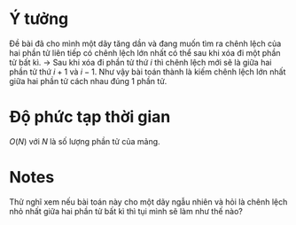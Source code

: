 # Ý tưởng
<!-- phần này có thể được thêm vào sau này nếu mà tụi em có thêm nhiều ý tưởng giải khác nha :> -->

Đề bài đã cho mình một dãy tăng dần và đang muốn tìm ra chênh lệch của hai phần tử liên tiếp có chênh lệch lớn nhất có thể sau khi xóa đi một phần tử bất kì.
$\rightarrow$ Sau khi xóa đi phần tử thứ $i$ thì chênh lệch mới sẽ là giữa hai phần tử thứ $i+1$ và $i-1$. Như vậy bài toán thành là kiếm chênh lệch lớn nhất giữa hai phần tử cách nhau đúng $1$ phần tử.

# Độ phức tạp thời gian
$O(N)$ với $N$ là số lượng phần tử của mảng.

# Notes
Thử nghĩ xem nếu bài toán này cho một dãy ngẫu nhiên và hỏi là chênh lệch nhỏ nhất giữa hai phần tử bất kì thì tụi mình sẽ làm như thế nào?
